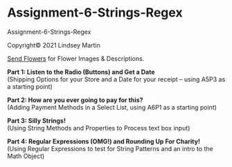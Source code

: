 # Assignment-6-Strings-Regex
Assignment-6-Strings-Regex

Copyright&copy; 2021 Lindsey Martin

<p><a href="https://www.sendflowers.com/">Send Flowers</a> for Flower Images & Descriptions.</p>

<p><b>Part 1: Listen to the Radio (Buttons) and Get a Date</b>
<br>(Shipping Options for your Store and a Date for your receipt – using A5P3 as a starting point)</p>
<p><b>Part 2: How are you ever going to pay for this?</b>
<br>(Adding Payment Methods in a Select List, using A6P1 as a starting point)</p>
<p><b>Part 3: Silly Strings!</b>
<br>(Using String Methods and Properties to Process text box input)</p>
<p><b>Part 4: Regular Expressions (OMG!) and Rounding Up For Charity!</b>
<br>(Using Regular Expressions to test for String Patterns and an intro to the Math Object)</p>
